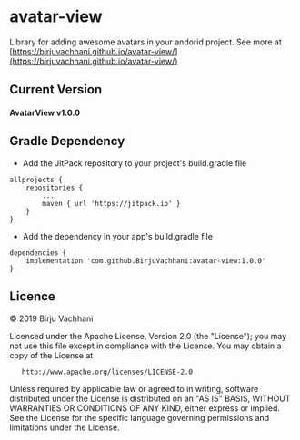 # avatar-view
Library for adding awesome avatars in your andorid project.
See more at [https://birjuvachhani.github.io/avatar-view/](https://birjuvachhani.github.io/avatar-view/)

## Current Version
#### AvatarView v1.0.0

## Gradle Dependency

* Add the JitPack repository to your project's build.gradle file

```
allprojects {
    repositories {
        ...
        maven { url 'https://jitpack.io' }
    }
}
```

* Add the dependency in your app's build.gradle file

```
dependencies {
    implementation 'com.github.BirjuVachhani:avatar-view:1.0.0'
}
```

## Licence

&copy; 2019 Birju Vachhani

   Licensed under the Apache License, Version 2.0 (the "License");
   you may not use this file except in compliance with the License.
   You may obtain a copy of the License at

       http://www.apache.org/licenses/LICENSE-2.0

   Unless required by applicable law or agreed to in writing, software
   distributed under the License is distributed on an "AS IS" BASIS,
   WITHOUT WARRANTIES OR CONDITIONS OF ANY KIND, either express or implied.
   See the License for the specific language governing permissions and
   limitations under the License.
